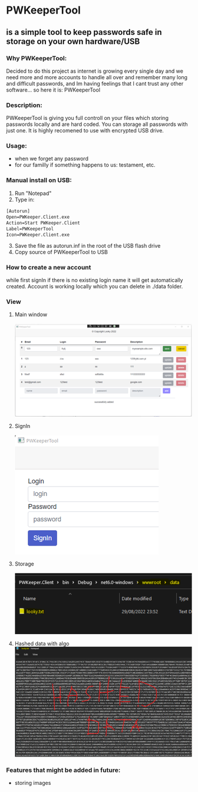 # PWKeeperTool
## is a simple tool to keep passwords safe in storage on your own hardware/USB
### Why PWKeeperTool:
Decided to do this project as internet is growing every single day and we need more 
and more accounts to handle all over and remember many long and difficult passwords, 
and Im having feelings that I cant trust any other software... so here it is: PWKeeperTool

### Description:
PWKeeperTool is giving you full controll on your files which storing passwords locally 
and are hard coded. You can storage all passwords with just one. It is highly recomened
to use with encrypted USB drive.

### Usage:
 - when we forget any password
 - for our familly if something happens to us: testament, etc.

### Manual install on USB:

1. Run "Notepad"
2. Type in:
```
[Autorun]
Open=PWKeeper.Client.exe
Action=Start PWKeeper.Client
Label=PWKeeperTool
Icon=PWKeeper.Client.exe
```
3. Save the file as autorun.inf in the root of the USB flash drive
4. Copy source of PWKeeperTool to USB

### How to create a new account
while first signIn if there is no existing login name it will get automatically created. 
Account is working locally which you can delete
in ./data folder.

### View
1. Main window \
\
![alt text](./Docs/screenshot_1.png "main view")

2. SignIn \
\
![alt text](./Docs/screenshot_2.png "signIn")

3. Storage \
\
![alt text](./Docs/screenshot_3.png "storage")

4. Hashed data with algo
![alt text](./Docs/screenshot_4.png "hashed data with algo")

### Features that might be added in future:
- storing images
